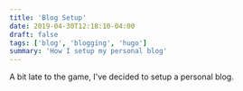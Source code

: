 ```yaml
---
title: 'Blog Setup'
date: 2019-04-30T12:18:10-04:00
draft: false
tags: ['blog', 'blogging', 'hugo']
summary: 'How I setup my personal blog'
---
```


A bit late to the game, I've decided to setup a personal blog.
